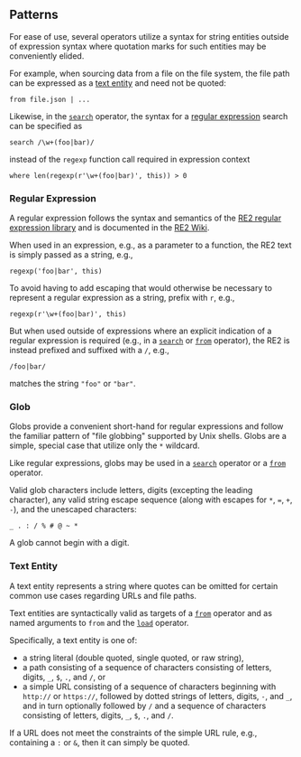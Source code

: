 ## Patterns

For ease of use, several operators utilize a syntax for string entities
outside of expression syntax where quotation marks for such entities
may be conveniently elided.

For example, when sourcing data from a file on the file system, the file
path can be expressed as a [text entity](#text-entity) and need not be quoted:
```
from file.json | ...
```

Likewise, in the [`search`](operators/search.md) operator, the syntax for a [regular expression](#regular-expression)
search can be specified as
```
search /\w+(foo|bar)/
```
instead of the `regexp` function call required in expression context
```
where len(regexp(r'\w+(foo|bar)', this)) > 0
```

### Regular Expression

A regular expression follows the syntax and semantics of the
[RE2 regular expression library](https://github.com/google/re2)
and is documented in the
[RE2 Wiki](https://github.com/google/re2/wiki/Syntax).

When used in an expression, e.g., as a parameter to a function, the
RE2 text is simply passed as a string, e.g.,
```
regexp('foo|bar', this)
```

To avoid having to add escaping that would otherwise be necessary to
represent a regular expression as a string, prefix with `r`, e.g.,
```
regexp(r'\w+(foo|bar)', this)
```

But when used outside of expressions where an explicit indication of
a regular expression is required (e.g., in a
[`search`](operators/search.md) or 
[`from`](operators/from.md#database-operation) operator), the RE2 is instead
prefixed and suffixed with a `/`, e.g.,
```
/foo|bar/
```
matches the string `"foo"` or `"bar"`.

### Glob

Globs provide a convenient short-hand for regular expressions and follow
the familiar pattern of "file globbing" supported by Unix shells.
Globs are a simple, special case that utilize only the `*` wildcard.

Like regular expressions, globs may be used in
a [`search`](operators/search.md) operator or a
[`from`](operators/from.md) operator.

Valid glob characters include letters, digits (excepting the leading character),
any valid string escape sequence
(along with escapes for `*`, `=`, `+`, `-`), and the unescaped characters:
```
_ . : / % # @ ~ *
```
A glob cannot begin with a digit.

### Text Entity

A text entity represents a string where quotes can be omitted for
certain common use cases regarding URLs and file paths.

Text entities are syntactically valid as targets of a
[`from`](operators/from.md) operator and as named arguments
to `from` and the 
[`load`](operators/load.md) operator.

Specifically, a text entity is one of:
* a string literal (double quoted, single quoted, or raw string),
* a path consisting of a sequence of characters consisting of letters, digits, `_`,  `$`,  `.`, and `/`, or
* a simple URL consisting of a sequence of characters beginning with `http://` or `https://`,  followed by dotted strings of letters, digits, `-`, and `_`, and in turn optionally followed by `/` and a sequence of characters consisting of letters, digits, `_`, `$`, `.`, and `/`.

If a URL does not meet the constraints of the simple URL rule,
e.g., containing a `:` or `&`, then it can simply be quoted.

